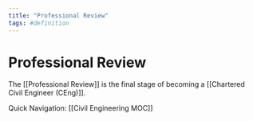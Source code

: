 ```yaml
---
title: "Professional Review"
tags: #definition
---
```

# Professional Review
The [[Professional Review]] is the final stage of becoming a [[Chartered Civil Engineer (CEng)]]. 














Quick Navigation: [[Civil Engineering MOC]] 